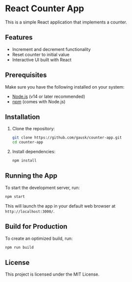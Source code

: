 # React Counter App

This is a simple React application that implements a counter.

## Features
- Increment and decrement functionality
- Reset counter to initial value
- Interactive UI built with React

## Prerequisites
Make sure you have the following installed on your system:
- [Node.js](https://nodejs.org/) (v14 or later recommended)
- [npm](https://www.npmjs.com/) (comes with Node.js)

## Installation
1. Clone the repository:
   ```sh
   git clone https://github.com/gausk/counter-app.git
   cd counter-app
   ```
2. Install dependencies:
   ```sh
   npm install
   ```

## Running the App
To start the development server, run:
```sh
npm start
```
This will launch the app in your default web browser at `http://localhost:3000/`.

## Build for Production
To create an optimized build, run:
```sh
npm run build
```

## License
This project is licensed under the MIT License.

